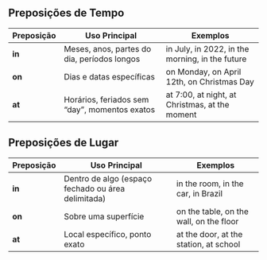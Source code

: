 ##  **Preposições de Tempo**
|Preposição|Uso Principal|Exemplos|
|---|---|---|
|**in**|Meses, anos, partes do dia, períodos longos|in July, in 2022, in the morning, in the future|
|**on**|Dias e datas específicas|on Monday, on April 12th, on Christmas Day|
|**at**|Horários, feriados sem “day”, momentos exatos|at 7:00, at night, at Christmas, at the moment|
  
## **Preposições de Lugar**
|Preposição|Uso Principal|Exemplos|
|---|---|---|
|**in**|Dentro de algo (espaço fechado ou área delimitada)|in the room, in the car, in Brazil|
|**on**|Sobre uma superfície|on the table, on the wall, on the floor|
|**at**|Local específico, ponto exato|at the door, at the station, at school|

